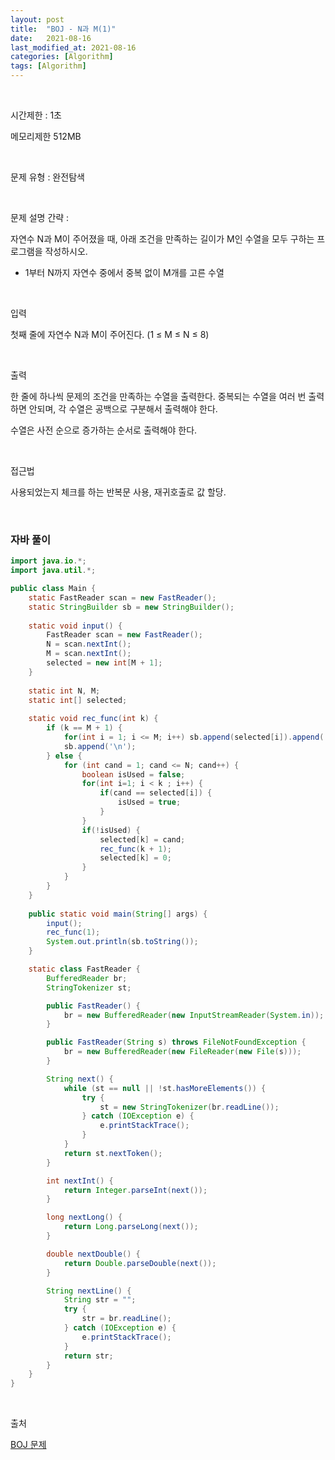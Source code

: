 ```yaml
---
layout: post
title:  "BOJ - N과 M(1)"
date:   2021-08-16
last_modified_at: 2021-08-16
categories: [Algorithm]
tags: [Algorithm]
---
```


<br/>

시간제한 : 1초

메모리제한 512MB

<br/>

문제 유형 : 완전탐색

<br/>

문제 설명 간략 :    

자연수 N과 M이 주어졌을 때, 아래 조건을 만족하는 길이가 M인 수열을 모두 구하는 프로그램을 작성하시오.

- 1부터 N까지 자연수 중에서 중복 없이 M개를 고른 수열


<br/>

입력

첫째 줄에 자연수 N과 M이 주어진다. (1 ≤ M ≤ N ≤ 8)

<br/>

출력

한 줄에 하나씩 문제의 조건을 만족하는 수열을 출력한다. 중복되는 수열을 여러 번 출력하면 안되며, 각 수열은 공백으로 구분해서 출력해야 한다.

수열은 사전 순으로 증가하는 순서로 출력해야 한다.

<br/>
   
접근법

사용되었는지 체크를 하는 반복문 사용, 재귀호출로 값 할당.

<br/>

### 자바 풀이

```java
import java.io.*;
import java.util.*;

public class Main {
    static FastReader scan = new FastReader();
    static StringBuilder sb = new StringBuilder();
    
    static void input() {
        FastReader scan = new FastReader();
        N = scan.nextInt();
        M = scan.nextInt();
        selected = new int[M + 1];
    }
    
    static int N, M;
    static int[] selected;
    
    static void rec_func(int k) {
        if (k == M + 1) {
            for(int i = 1; i <= M; i++) sb.append(selected[i]).append(' ');
            sb.append('\n');
        } else {
            for (int cand = 1; cand <= N; cand++) {
                boolean isUsed = false;
                for(int i=1; i < k ; i++) {
                    if(cand == selected[i]) {
                        isUsed = true;
                    }
                }
                if(!isUsed) {
                    selected[k] = cand;
                    rec_func(k + 1);
                    selected[k] = 0;
                }
            }
        }
    }
    
    public static void main(String[] args) {
        input();
        rec_func(1);
        System.out.println(sb.toString());
    }

    static class FastReader {
        BufferedReader br;
        StringTokenizer st;

        public FastReader() {
            br = new BufferedReader(new InputStreamReader(System.in));
        }

        public FastReader(String s) throws FileNotFoundException {
            br = new BufferedReader(new FileReader(new File(s)));
        }

        String next() {
            while (st == null || !st.hasMoreElements()) {
                try {
                    st = new StringTokenizer(br.readLine());
                } catch (IOException e) {
                    e.printStackTrace();
                }
            }
            return st.nextToken();
        }

        int nextInt() {
            return Integer.parseInt(next());
        }

        long nextLong() {
            return Long.parseLong(next());
        }

        double nextDouble() {
            return Double.parseDouble(next());
        }

        String nextLine() {
            String str = "";
            try {
                str = br.readLine();
            } catch (IOException e) {
                e.printStackTrace();
            }
            return str;
        }
    }
}

```

<br/>

출처

[BOJ 문제](https://www.acmicpc.net/problem/15649)